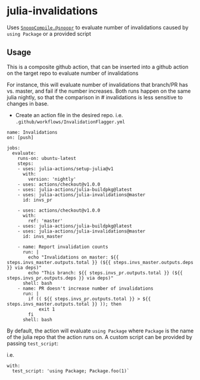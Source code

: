 # julia-invalidations
Uses [`SnoopCompile.@snoopr`](https://timholy.github.io/SnoopCompile.jl/stable/snoopr/) to evaluate number of invalidations caused by `using Package` or a provided script


## Usage

This is a composite github action, that can be inserted into a github action on the target repo to evaluate number of invalidations

For instance, this will evaluate number of invalidations that branch/PR has vs. master, and fail if the number increases. Both runs happen on the same julia nightly, so that the comparison in # invalidations is less sensitive to changes in base.

- Create an action file in the desired repo. i.e. `.github/workflows/InvalidationFlagger.yml`

```
name: Invalidations
on: [push]

jobs:
  evaluate:
    runs-on: ubuntu-latest
    steps:
    - uses: julia-actions/setup-julia@v1
      with:
        version: 'nightly'
    - uses: actions/checkout@v1.0.0
    - uses: julia-actions/julia-buildpkg@latest
    - uses: julia-actions/julia-invalidations@master
      id: invs_pr
    
    - uses: actions/checkout@v1.0.0
      with:
        ref: 'master'
    - uses: julia-actions/julia-buildpkg@latest
    - uses: julia-actions/julia-invalidations@master
      id: invs_master
    
    - name: Report invalidation counts
      run: |
        echo "Invalidations on master: ${{ steps.invs_master.outputs.total }} (${{ steps.invs_master.outputs.deps }} via deps)"
        echo "This branch: ${{ steps.invs_pr.outputs.total }} (${{ steps.invs_pr.outputs.deps }} via deps)"
      shell: bash
    - name: PR doesn't increase number of invalidations
      run: |
        if (( ${{ steps.invs_pr.outputs.total }} > ${{ steps.invs_master.outputs.total }} )); then
            exit 1
        fi
      shell: bash
```

By default, the action will evaluate `using Package` where `Package` is the name of the julia repo that the action runs on.
A custom script can be provided by passing `test_script`:

i.e.
```
with:
  test_script: 'using Package; Package.foo(1)`
```
